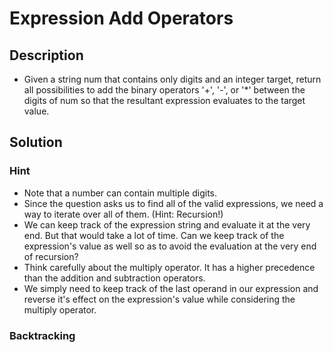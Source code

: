 # Expression Add Operators

## Description

* Given a string num that contains only digits and an integer target, return all possibilities to add the binary operators '+', '-', or '*' between the digits of num so that the resultant expression evaluates to the target value.

## Solution

### Hint

* Note that a number can contain multiple digits.
* Since the question asks us to find all of the valid expressions, we need a way to iterate over all of them. (Hint: Recursion!)
* We can keep track of the expression string and evaluate it at the very end. But that would take a lot of time. Can we keep track of the expression's value as well so as to avoid the evaluation at the very end of recursion?
* Think carefully about the multiply operator. It has a higher precedence than the addition and subtraction operators.
* We simply need to keep track of the last operand in our expression and reverse it's effect on the expression's value while considering the multiply operator.

### Backtracking
